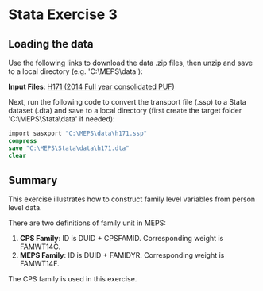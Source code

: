 # Stata Exercise 3

## Loading the data
Use the following links to download the data .zip files, then unzip and save to a local directory (e.g. 'C:\MEPS\data'):

<b>Input Files</b>: [H171  (2014 Full year consolidated PUF)](https://meps.ahrq.gov/mepsweb/data_files/pufs/h171ssp.zip)

Next, run the following code to convert the transport file (.ssp) to a Stata dataset (.dta) and save to a local directory (first create the target folder 'C:\MEPS\Stata\data' if needed):
``` stata
import sasxport "C:\MEPS\data\h171.ssp"
compress
save "C:\MEPS\Stata\data\h171.dta"
clear
```

## Summary
This exercise illustrates how to construct family level variables from person level data.

There are two definitions of family unit in MEPS:
1. **CPS Family**:  ID is DUID + CPSFAMID.  Corresponding weight is FAMWT14C.
2. **MEPS Family**: ID is DUID + FAMIDYR.   Corresponding weight is FAMWT14F.

The CPS family is used in this exercise.
